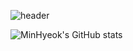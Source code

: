 ![header](https://capsule-render.vercel.app/api?type=wave&color=auto&height=300&section=header&text=capsule%20render&fontSize=90)


![MinHyeok's GitHub stats](https://github-readme-stats.vercel.app/api?username=MinHyeok&show_icons=true&theme=dark)
<!--
**KongMinHyeok/KongMinHyeok** is a ✨ _special_ ✨ repository because its `README.md` (this file) appears on your GitHub profile.

Here are some ideas to get you started:

- 🔭 I’m currently working on ...
- 🌱 I’m currently learning ...
- 👯 I’m looking to collaborate on ...
- 🤔 I’m looking for help with ...
- 💬 Ask me about ...
- 📫 How to reach me: ...
- 😄 Pronouns: ...
- ⚡ Fun fact: ...
-->
